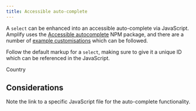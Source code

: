 ```yaml
---
title: Accessible auto-complete
---
```

A `select` can be enhanced into an accessible auto-complete via JavaScript. Amplify uses the [Accessible autocomplete](https://github.com/alphagov/accessible-autocomplete) NPM package, and there are a number of [example customisations](https://alphagov.github.io/accessible-autocomplete/examples/) which can be followed.

Follow the default markup for a `select`, making sure to give it a unique ID which can be referenced in the JavaScript.

Country

Considerations
--------------

Note the link to a specific JavaScript file for the auto-complete functionality.